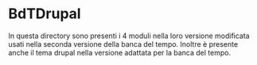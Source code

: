 # BdTDrupal
In questa directory sono presenti i 4 moduli nella loro versione modificata usati nella seconda versione della banca del tempo.
Inoltre è presente anche il tema drupal nella versione adattata per la banca del tempo.
